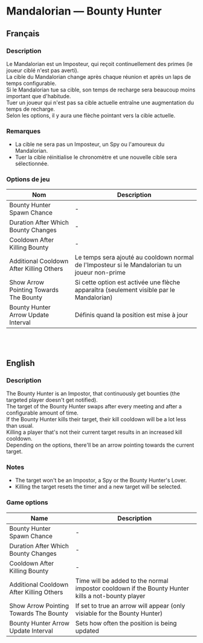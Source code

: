 # Mandalorian — Bounty Hunter

## Français

### Description

Le Mandalorian est un Imposteur, qui reçoit continuellement des primes (le joueur ciblé n'est pas averti).<br>
La cible du Mandalorian change après chaque réunion et après un laps de temps configurable.<br>
Si le Mandalorian tue sa cible, son temps de recharge sera beaucoup moins important que d'habitude.<br>
Tuer un joueur qui n'est pas sa cible actuelle entraîne une augmentation du temps de recharge.<br>
Selon les options, il y aura une flèche pointant vers la cible actuelle.

### Remarques

* La cible ne sera pas un Imposteur, un Spy ou l'amoureux du Mandalorian.
* Tuer la cible réinitialise le chronomètre et une nouvelle cible sera sélectionnée.

### Options de jeu

| Nom | Description |
| -------------- | --------------------- |
| Bounty Hunter Spawn Chance  | - |
| Duration After Which Bounty Changes | - |
| Cooldown After Killing Bounty | - |
| Additional Cooldown After Killing Others | Le temps sera ajouté au cooldown normal de l'Imposteur si le Mandalorian tu un joueur non-prime |
| Show Arrow Pointing Towards The Bounty | Si cette option est activée une flèche apparaîtra (seulement visible par le Mandalorian) |
| Bounty Hunter Arrow Update Interval | Définis quand la position est mise à jour |

<br><br>

## English

### Description

The Bounty Hunter is an Impostor, that continuously get bounties (the targeted player doesn't get notified).<br>
The target of the Bounty Hunter swaps after every meeting and after a configurable amount of time.<br>
If the Bounty Hunter kills their target, their kill cooldown will be a lot less than usual.<br>
Killing a player that's not their current target results in an increased kill cooldown.<br>
Depending on the options, there'll be an arrow pointing towards the current target.

### Notes

* The target won't be an Impostor, a Spy or the Bounty Hunter's Lover.
* Killing the target resets the timer and a new target will be selected.

### Game options

| Name | Description |
| -------------- | --------------------- |
| Bounty Hunter Spawn Chance  | - |
| Duration After Which Bounty Changes | - |
| Cooldown After Killing Bounty | - |
| Additional Cooldown After Killing Others | Time will be added to the normal impostor cooldown if the Bounty Hunter kills a not-bounty player |
| Show Arrow Pointing Towards The Bounty | If set to true an arrow will appear (only visiable for the Bounty Hunter) |
| Bounty Hunter Arrow Update Interval | Sets how often the position is being updated |